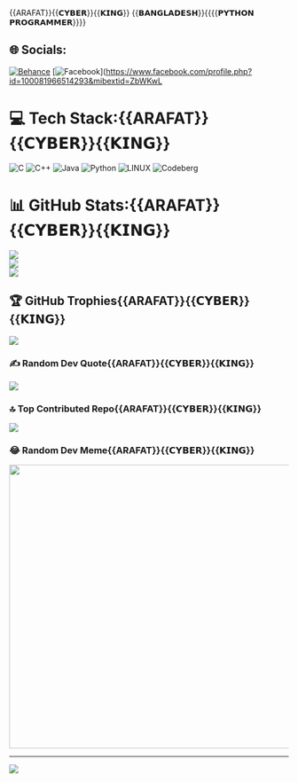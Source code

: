 {{ARAFAT}}{{𝗖𝗬𝗕𝗘𝗥}}{{𝗞𝗜𝗡𝗚}}
{{𝗕𝗔𝗡𝗚𝗟𝗔𝗗𝗘𝗦𝗛}}{{{{𝗣𝗬𝗧𝗛𝗢𝗡 𝗣𝗥𝗢𝗚𝗥𝗔𝗠𝗠𝗘𝗥}}}}

## 🌐 Socials:
[![Behance](https://img.shields.io/badge/Behance-1769ff?logo=behance&logoColor=white)](https://behance.net/ARAFAT-303) [![Facebook](https://img.shields.io/badge/Facebook-%231877F2.svg?logo=Facebook&logoColor=white)](https://www.facebook.com/profile.php?id=100081966514293&mibextid=ZbWKwL

# 💻 Tech Stack:{{ARAFAT}}{{𝗖𝗬𝗕𝗘𝗥}}{{𝗞𝗜𝗡𝗚}}
![C](https://img.shields.io/badge/c-%2300599C.svg?style=for-the-badge&logo=c&logoColor=white) ![C++](https://img.shields.io/badge/c++-%2300599C.svg?style=for-the-badge&logo=c%2B%2B&logoColor=white) ![Java](https://img.shields.io/badge/java-%23ED8B00.svg?style=for-the-badge&logo=java&logoColor=white) ![Python](https://img.shields.io/badge/python-3670A0?style=for-the-badge&logo=python&logoColor=ffdd54) ![LINUX](https://img.shields.io/badge/Linux-FCC624?style=for-the-badge&logo=linux&logoColor=black) ![Codeberg](https://img.shields.io/badge/Codeberg-2185D0?style=for-the-badge&logo=Codeberg&logoColor=white)
# 📊 GitHub Stats:{{ARAFAT}}{{𝗖𝗬𝗕𝗘𝗥}}{{𝗞𝗜𝗡𝗚}}
![](https://github-readme-stats.vercel.app/api?username=ARAFAT-303&theme=dark&hide_border=false&include_all_commits=true&count_private=true)<br/>
![](https://github-readme-streak-stats.herokuapp.com/?user=ARAFAT-303&theme=dark&hide_border=false)<br/>
![](https://github-readme-stats.vercel.app/api/top-langs/?username=ARAFAT-303&theme=dark&hide_border=false&include_all_commits=true&count_private=true&layout=compact)

## 🏆 GitHub Trophies{{ARAFAT}}{{𝗖𝗬𝗕𝗘𝗥}}{{𝗞𝗜𝗡𝗚}}
![](https://github-profile-trophy.vercel.app/?username=ARAFAT-303&theme=radical&no-frame=false&no-bg=false&margin-w=4)

### ✍️ Random Dev Quote{{ARAFAT}}{{𝗖𝗬𝗕𝗘𝗥}}{{𝗞𝗜𝗡𝗚}}
![](https://quotes-github-readme.vercel.app/api?type=horizontal&theme=radical)

### 🔝 Top Contributed Repo{{ARAFAT}}{{𝗖𝗬𝗕𝗘𝗥}}{{𝗞𝗜𝗡𝗚}}
![](https://github-contributor-stats.{{ARAFAT}}vercel.app/api?username=ARAFAT-303&limit=5&theme=dark&combine_all_yearly_contributions=true)

### 😂 Random Dev Meme{{ARAFAT}}{{𝗖𝗬𝗕𝗘𝗥}}{{𝗞𝗜𝗡𝗚}}
<img src="https://rm.up.railway.app/" width="512px"/>

---
[![](https://visitcount.itsvg.in/api?id=ARAFAT-303&icon=0&color=0)](https://visitcount.itsvg.in)

<!-- Proudly created with GPRM ( https://gprm.itsvg.in ) -->

